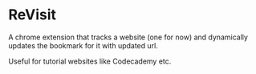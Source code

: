 # ReVisit

 A chrome extension that tracks a website (one for now) and dynamically updates the bookmark for it with updated url.

 Useful for tutorial websites like Codecademy etc.
